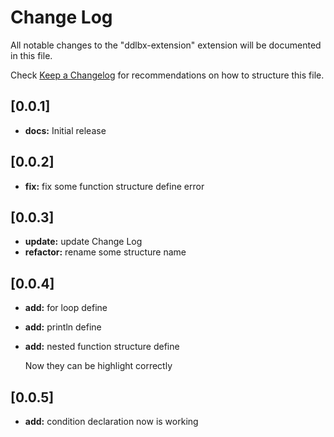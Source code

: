 # Change Log

All notable changes to the "ddlbx-extension" extension will be documented in this file.

Check [Keep a Changelog](http://keepachangelog.com/) for recommendations on how to structure this file.

## [0.0.1]

* **docs:** Initial release

## [0.0.2]

* **fix:** fix some function structure define error

## [0.0.3]

* **update:** update Change Log
* **refactor:** rename some structure name 

## [0.0.4]

* **add:** for loop define
* **add:** println define
* **add:** nested function structure define

    Now they can be highlight correctly

## [0.0.5]

* **add:** condition declaration now is working